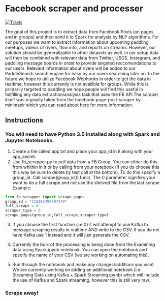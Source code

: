 # Facebook scraper and processer
[![Travis](https://img.shields.io/travis/isaacmg/fb_scraper.svg)]()


The goal of this project is to extract data from Facebook Posts (on pages and in groups) and then send it to Spark for analysis by NLP algorithms. For our purposes we want to extract information about upcoming paddling meetups, videos of rivers, flow info, and reports on streams. However, our solution should be generalizable to other datasets as well. In our setup data will then be combined with relevant data from Twitter, USGS, Instagram, and paddling message boards in order to provide targeted reccomendations to our users. Relevant information about rivers will be added to our PaddleSearch search engine for easy by our users searching later on. In the future we hope to utilize Facebook Webhooks in order to get the data in realtime, however this currently is not availible for groups. While this is primarily targeted to paddling we hope people will find this useful in fullfilling any data extraction/analysis task that uses the FB API.The scraper itself was orginally taken from the facebook-page-post-scraper by minimaxir which you can read about [here](https://github.com/minimaxir/acebook-page-post-scraper) for more information. 
## Instructions 
### You will need to have Python 3.5 installed along with Spark and Jupyter Notebooks.

1. Create a file called app.txt and place your app_id in it along with your app_secret.
2. Use fb_scrapper.py to pull data from a FB Group. You can either do this from whithin in it or by calling from your notebook (if you do choose this this way be sure to delete by test call at the bottom). To do this specify a group_id. Call scrape(group_id,0,func). The 0 parameter signifies your want to do a full scrape and not use the shelved file from the last scrape 
Example:
```python
from fb_scrapper import scrape_pages
group_id = "115285708497149"
full_scrape = 0
scraper_type = 0 
scrape_pages(group_id,full_scrape,scraper_type)
```
3. If you choose the first function (i.e 0) it will attempt to use Kafka to message scraping results in realtime AND write to the CSV. If you do not have Kafka use 1 instead and it will just generate the CSV.

4. Currently the bulk of the processing is being done from the Examining data using Spark.ipynb notebook. You can open the notebook and specify the name of your CSV (we are working on automating this).

5. Run through the notebook and make any changes/additions you want. We are currently working on adding an additional notebook (i.e. Streaming Data using Kafka + Spark Streaming.ipynb) which will include the use of Kafka and Spark streaming, however this is still very raw.
### Scrape away!

